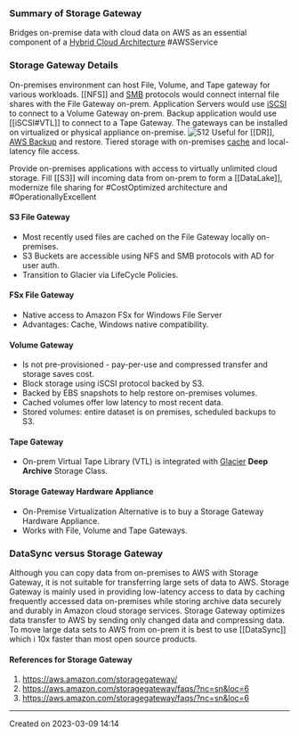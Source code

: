 ### Summary of Storage Gateway
Bridges on-premise data with cloud data on AWS as an essential component of a [Hybrid Cloud Architecture](Hybrid%20Cloud%20Architecture.md) #AWSService 
### Storage Gateway Details
On-premises environment can host File, Volume, and Tape gateway for various workloads. [[NFS]] and [SMB](SMB) protocols would connect internal file shares with the File Gateway on-prem. Application Servers would use [iSCSI](iSCSI) to connect to a Volume Gateway on-prem. Backup application would use [[iSCSI#VTL]] to connect to a Tape Gateway. The gateways can be installed on virtualized or physical appliance on-premise.
![512](storage_gateway_on_prem_arch.png)
Useful for [[DR]], [AWS Backup](AWS%20Backup.md) and restore. Tiered storage with on-premises [cache](Cache.md) and local-latency file access.

Provide on-premises applications with access to virtually unlimited cloud storage. Fill [[S3]] will incoming data from on-prem to form a [[DataLake]], modernize file sharing for #CostOptimized architecture and #OperationallyExcellent 

#### S3 File Gateway
- Most recently used files are cached on the File Gateway locally on-premises.
- S3 Buckets are accessible using NFS and SMB protocols with AD for user auth.
- Transition to Glacier via LifeCycle Policies.


#### FSx File Gateway
- Native access to Amazon FSx for Windows File Server
- Advantages: Cache, Windows native compatibility.

#### Volume Gateway
- Is not pre-provisioned - pay-per-use and compressed transfer and storage saves cost.
- Block storage using iSCSI protocol backed by S3.
- Backed by EBS snapshots to help restore on-premises volumes.
- Cached volumes offer low latency to most recent data.
- Stored volumes: entire dataset is on premises, scheduled backups to S3.
#### Tape Gateway
- On-prem Virtual Tape Library (VTL) is integrated with [Glacier](Glacier.md) **Deep Archive** Storage Class. 
#### Storage Gateway Hardware Appliance
- On-Premise Virtualization Alternative is to buy a Storage Gateway Hardware Appliance.
- Works with File, Volume and Tape Gateways.

### DataSync versus Storage Gateway
Although you can copy data from on-premises to AWS with Storage Gateway, it is not suitable for transferring large sets of data to AWS. Storage Gateway is mainly used in providing low-latency access to data by caching frequently accessed data on-premises while storing archive data securely and durably in Amazon cloud storage services. Storage Gateway optimizes data transfer to AWS by sending only changed data and compressing data. To move large data sets to AWS from on-prem it is best to use [[DataSync]] which i 10x faster than most open source products.


#### References for Storage Gateway
1. https://aws.amazon.com/storagegateway/
2. https://aws.amazon.com/storagegateway/faqs/?nc=sn&loc=6
3. https://aws.amazon.com/storagegateway/faqs/?nc=sn&loc=6

---
Created on 2023-03-09 14:14